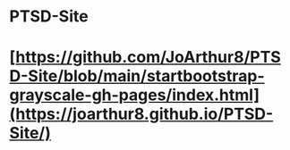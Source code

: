 # PTSD-Site
# [https://github.com/JoArthur8/PTSD-Site/blob/main/startbootstrap-grayscale-gh-pages/index.html](https://joarthur8.github.io/PTSD-Site/)
